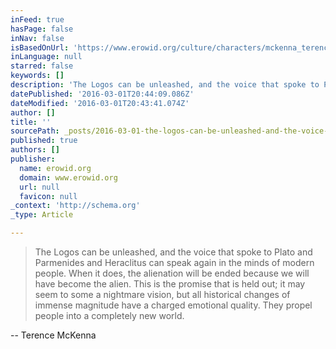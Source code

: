 ```yaml
---
inFeed: true
hasPage: false
inNav: false
isBasedOnUrl: 'https://www.erowid.org/culture/characters/mckenna_terence/mckenna_terence_maps_hyperspace.shtml'
inLanguage: null
starred: false
keywords: []
description: 'The Logos can be unleashed, and the voice that spoke to Plato and Parmenides and Heraclitus can speak again in the minds of modern people. When it does, the ali'
datePublished: '2016-03-01T20:44:09.086Z'
dateModified: '2016-03-01T20:43:41.074Z'
author: []
title: ''
sourcePath: _posts/2016-03-01-the-logos-can-be-unleashed-and-the-voice-that-spoke-to-plat.md
published: true
authors: []
publisher:
  name: erowid.org
  domain: www.erowid.org
  url: null
  favicon: null
_context: 'http://schema.org'
_type: Article

---
```

> The Logos can be unleashed, and the voice that spoke to Plato and Parmenides and Heraclitus can speak again in the minds of modern people. When it does, the alienation will be ended because we will have become the alien. This is the promise that is held out; it may seem to some a nightmare vision, but all historical changes of immense magnitude have a charged emotional quality. They propel people into a completely new world.

-- Terence McKenna